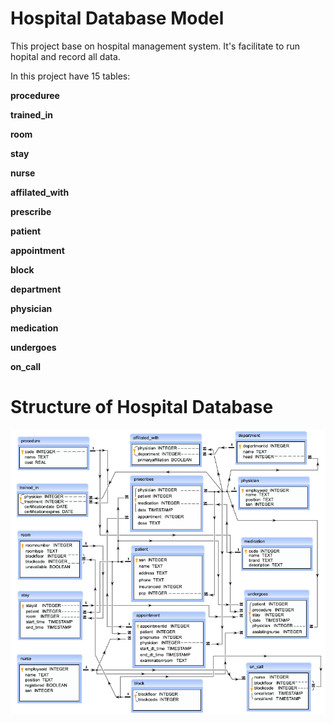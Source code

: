 # Hospital  Database Model


This project base on hospital management system. It's facilitate to run hopital and record all data. 

In this project have 15 tables:

**proceduree** 

**trained_in**

**room**

**stay**

**nurse**

**affilated_with**

**prescribe**

**patient**

**appointment**

**block**

**department**

**physician**

**medication**

**undergoes**

**on_call**

# Structure of Hospital  Database

![](hospital-database-e-r-diagram.png)
